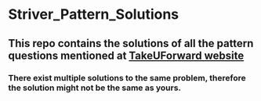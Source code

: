 # Striver_Pattern_Solutions
## This repo contains the solutions of all the pattern questions mentioned at [TakeUForward website](https://takeuforward.org/strivers-a2z-dsa-course/must-do-pattern-problems-before-starting-dsa/)
### There exist multiple solutions to the same problem, therefore the solution might not be the same as yours.
